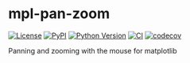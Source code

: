 # mpl-pan-zoom

[![License](https://img.shields.io/pypi/l/mpl-pan-zoom.svg?color=green)](https://github.com/ianhi/mpl-pan-zoom/raw/main/LICENSE)
[![PyPI](https://img.shields.io/pypi/v/mpl-pan-zoom.svg?color=green)](https://pypi.org/project/mpl-pan-zoom)
[![Python Version](https://img.shields.io/pypi/pyversions/mpl-pan-zoom.svg?color=green)](https://python.org)
[![CI](https://github.com/ianhi/mpl-pan-zoom/actions/workflows/ci/badge.svg)](https://github.com/ianhi/mpl-pan-zoom/actions)
[![codecov](https://codecov.io/gh/ianhi/mpl-pan-zoom/branch/master/graph/badge.svg)](https://codecov.io/gh/ianhi/mpl-pan-zoom)

Panning and zooming with the mouse for matplotlib
